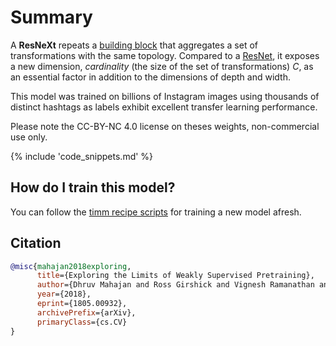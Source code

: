 # Summary

A **ResNeXt** repeats a [building block](https://paperswithcode.com/method/resnext-block) that aggregates a set of transformations with the same topology. Compared to a [ResNet](https://paperswithcode.com/method/resnet), it exposes a new dimension,  *cardinality* (the size of the set of transformations) $C$, as an essential factor in addition to the dimensions of depth and width. 

This model was trained on billions of Instagram images using thousands of distinct hashtags as labels exhibit excellent transfer learning performance. 

Please note the CC-BY-NC 4.0 license on theses weights, non-commercial use only.

{% include 'code_snippets.md' %}

## How do I train this model?

You can follow the [timm recipe scripts](https://rwightman.github.io/pytorch-image-models/scripts/) for training a new model afresh.

## Citation

```BibTeX
@misc{mahajan2018exploring,
      title={Exploring the Limits of Weakly Supervised Pretraining}, 
      author={Dhruv Mahajan and Ross Girshick and Vignesh Ramanathan and Kaiming He and Manohar Paluri and Yixuan Li and Ashwin Bharambe and Laurens van der Maaten},
      year={2018},
      eprint={1805.00932},
      archivePrefix={arXiv},
      primaryClass={cs.CV}
}
```

<!--
Type: model-index
Collections:
- Name: IG ResNeXt
  Paper:
    Title: Exploring the Limits of Weakly Supervised Pretraining
    URL: https://paperswithcode.com/paper/exploring-the-limits-of-weakly-supervised
Models:
- Name: ig_resnext101_32x16d
  In Collection: IG ResNeXt
  Metadata:
    FLOPs: 46623691776
    Parameters: 194030000
    File Size: 777518664
    Architecture:
    - 1x1 Convolution
    - Batch Normalization
    - Convolution
    - Global Average Pooling
    - Grouped Convolution
    - Max Pooling
    - ReLU
    - ResNeXt Block
    - Residual Connection
    - Softmax
    Tasks:
    - Image Classification
    Training Techniques:
    - Nesterov Accelerated Gradient
    - Weight Decay
    Training Data:
    - IG-3.5B-17k
    - ImageNet
    Training Resources: 336x GPUs
    ID: ig_resnext101_32x16d
    Epochs: 100
    Layers: 101
    Crop Pct: '0.875'
    Momentum: 0.9
    Batch Size: 8064
    Image Size: '224'
    Weight Decay: 0.001
    Interpolation: bilinear
  Code: https://github.com/rwightman/pytorch-image-models/blob/d8e69206be253892b2956341fea09fdebfaae4e3/timm/models/resnet.py#L874
  Weights: https://download.pytorch.org/models/ig_resnext101_32x16-c6f796b0.pth
  Results:
  - Task: Image Classification
    Dataset: ImageNet
    Metrics:
      Top 1 Accuracy: 84.16%
      Top 5 Accuracy: 97.19%
- Name: ig_resnext101_32x32d
  In Collection: IG ResNeXt
  Metadata:
    FLOPs: 112225170432
    Parameters: 468530000
    File Size: 1876573776
    Architecture:
    - 1x1 Convolution
    - Batch Normalization
    - Convolution
    - Global Average Pooling
    - Grouped Convolution
    - Max Pooling
    - ReLU
    - ResNeXt Block
    - Residual Connection
    - Softmax
    Tasks:
    - Image Classification
    Training Techniques:
    - Nesterov Accelerated Gradient
    - Weight Decay
    Training Data:
    - IG-3.5B-17k
    - ImageNet
    Training Resources: 336x GPUs
    ID: ig_resnext101_32x32d
    Epochs: 100
    Layers: 101
    Crop Pct: '0.875'
    Momentum: 0.9
    Batch Size: 8064
    Image Size: '224'
    Weight Decay: 0.001
    Interpolation: bilinear
    Minibatch Size: 8064
  Code: https://github.com/rwightman/pytorch-image-models/blob/d8e69206be253892b2956341fea09fdebfaae4e3/timm/models/resnet.py#L885
  Weights: https://download.pytorch.org/models/ig_resnext101_32x32-e4b90b00.pth
  Results:
  - Task: Image Classification
    Dataset: ImageNet
    Metrics:
      Top 1 Accuracy: 85.09%
      Top 5 Accuracy: 97.44%
- Name: ig_resnext101_32x48d
  In Collection: IG ResNeXt
  Metadata:
    FLOPs: 197446554624
    Parameters: 828410000
    File Size: 3317136976
    Architecture:
    - 1x1 Convolution
    - Batch Normalization
    - Convolution
    - Global Average Pooling
    - Grouped Convolution
    - Max Pooling
    - ReLU
    - ResNeXt Block
    - Residual Connection
    - Softmax
    Tasks:
    - Image Classification
    Training Techniques:
    - Nesterov Accelerated Gradient
    - Weight Decay
    Training Data:
    - IG-3.5B-17k
    - ImageNet
    Training Resources: 336x GPUs
    ID: ig_resnext101_32x48d
    Epochs: 100
    Layers: 101
    Crop Pct: '0.875'
    Momentum: 0.9
    Batch Size: 8064
    Image Size: '224'
    Weight Decay: 0.001
    Interpolation: bilinear
  Code: https://github.com/rwightman/pytorch-image-models/blob/d8e69206be253892b2956341fea09fdebfaae4e3/timm/models/resnet.py#L896
  Weights: https://download.pytorch.org/models/ig_resnext101_32x48-3e41cc8a.pth
  Results:
  - Task: Image Classification
    Dataset: ImageNet
    Metrics:
      Top 1 Accuracy: 85.42%
      Top 5 Accuracy: 97.58%
- Name: ig_resnext101_32x8d
  In Collection: IG ResNeXt
  Metadata:
    FLOPs: 21180417024
    Parameters: 88790000
    File Size: 356056638
    Architecture:
    - 1x1 Convolution
    - Batch Normalization
    - Convolution
    - Global Average Pooling
    - Grouped Convolution
    - Max Pooling
    - ReLU
    - ResNeXt Block
    - Residual Connection
    - Softmax
    Tasks:
    - Image Classification
    Training Techniques:
    - Nesterov Accelerated Gradient
    - Weight Decay
    Training Data:
    - IG-3.5B-17k
    - ImageNet
    Training Resources: 336x GPUs
    ID: ig_resnext101_32x8d
    Epochs: 100
    Layers: 101
    Crop Pct: '0.875'
    Momentum: 0.9
    Batch Size: 8064
    Image Size: '224'
    Weight Decay: 0.001
    Interpolation: bilinear
  Code: https://github.com/rwightman/pytorch-image-models/blob/d8e69206be253892b2956341fea09fdebfaae4e3/timm/models/resnet.py#L863
  Weights: https://download.pytorch.org/models/ig_resnext101_32x8-c38310e5.pth
  Results:
  - Task: Image Classification
    Dataset: ImageNet
    Metrics:
      Top 1 Accuracy: 82.7%
      Top 5 Accuracy: 96.64%
-->
